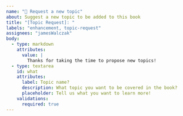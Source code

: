 ```yaml
---
name: "📘 Request a new topic"
about: Suggest a new topic to be added to this book
title: "[Topic Request]: "
labels: "enhancement, topic-request"
assignees: "jamesWalczak"
body:
  - type: markdown
    attributes:
      value: |
        Thanks for taking the time to propose new topics!
  - type: textarea
    id: what
    attributes:
      label: Topic name?
      description: What topic you want to be covered in the book?
      placeholder: Tell us what you want to learn more!
    validations:
      required: true
---
```


